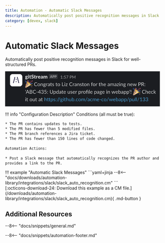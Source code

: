 ```yaml
---
title: Automation - Automatic Slack Messages
description: Automatically post positive recognition messages in Slack for well-structured PRs.
category: [devex, slack]
---
```

# Automatic Slack Messages

<!-- --8<-- [start:example]-->
Automatically post positive recognition messages in Slack for well-structured PRs.

![Automatic Slack Messages](/automations/integrations/slack/slack-auto-recognition/slack-auto-recognition.png)

!!! info "Configuration Description"
    Conditions (all must be true):

    * The PR contains updates to tests.
    * The PR has fewer than 5 modified files.
    * The PR branch references a Jira ticket.
    * The PR has fewer than 150 lines of code changed.

    Automation Actions:

    * Post a Slack message that automatically recognizes the PR author and provides a link to the PR.

<div class="automationExample" markdown="1">
!!! example "Automatic Slack Messages"
    ```yaml+jinja
    --8<-- "docs/downloads/automation-library/integrations/slack/slack_auto_recognition.cm"
    ```
    <div class="result" markdown>
      <span>
      [:octicons-download-24: Download this example as a CM file.](/downloads/automation-library/integrations/slack/slack_auto_recognition.cm){ .md-button }
      </span>
    </div>
</div>
<!-- --8<-- [end:example]-->

## Additional Resources

--8<-- "docs/snippets/general.md"

--8<-- "docs/snippets/automation-footer.md"
